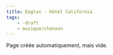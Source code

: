 ```yaml
---
title: Eagles - Hôtel California
tags:
    - -draft
    - musique/chanson
---
```


Page créée automatiquement, mais vide.
